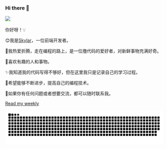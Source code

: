 ### Hi there 👋

<!--
**0522skylar/0522skylar** is a ✨ _special_ ✨ repository because its `README.md` (this file) appears on your GitHub profile.

Here are some ideas to get you started:

- 🔭 I’m currently working on ...
- 🌱 I’m currently learning ...
- 👯 I’m looking to collaborate on ...
- 🤔 I’m looking for help with ...
- 💬 Ask me about ...
- 📫 How to reach me: ...
- 😄 Pronouns: ...
- ⚡ Fun fact: ...
-->

![](https://views.whatilearened.today/views/github/0522skylar/views.svg)

你好呀！💡

😊我是[Skylar](https://github.com/0522skylar)，一位前端开发者。

🌈我热爱折腾，走在编程的路上，是一位撸代码的爱好者，对新鲜事物充满好奇。

💐喜欢有趣的人和事物。

✨我知道我的代码写得不够好，但在这里我只是记录自己的学习过程。

🌽希望能够不断进步，提高自己的编程技术。

👀如果你有任何问题或者想要交流，都可以随时联系我。

[Read my weekly](tab:https://skylarweekly.bearblog.dev/)

![light](https://raw.githubusercontent.com/0522skylar/0522skylar/output/github-contribution-grid-snake.svg) 
